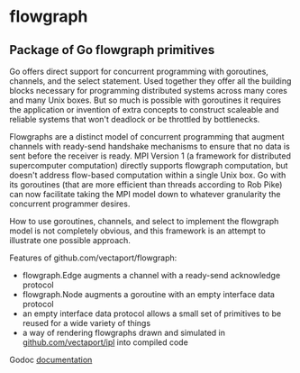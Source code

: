 # flowgraph
Package of Go flowgraph primitives
----------------------------------

Go offers direct support for concurrent programming with goroutines, channels, and the select statement.  Used together they offer all the building blocks necessary for programming distributed systems across many cores and many Unix boxes.  But so much is possible with goroutines it requires the application or invention of extra concepts to construct scaleable and reliable systems that won't deadlock or be throttled by bottlenecks.

Flowgraphs are a distinct model of concurrent programming that augment channels with ready-send handshake mechanisms to ensure that no data is sent before the receiver is ready.  MPI Version 1 (a framework for distributed supercomputer computation) directly supports flowgraph computation, but doesn't address flow-based computation within a single Unix box.  Go with its goroutines (that are more efficient than threads according to Rob Pike) can now facilitate taking the MPI model down to whatever granularity the concurrent programmer desires.

How to use goroutines, channels, and select to implement the flowgraph model is not completely obvious, and this framework is an attempt to illustrate one possible approach.  

Features of github.com/vectaport/flowgraph:

* flowgraph.Edge augments a channel with a ready-send acknowledge protocol
* flowgraph.Node augments a goroutine with an empty interface data protocol
* an empty interface data protocol allows a small set of primitives to be reused for a wide variety of things
* a way of rendering flowgraphs drawn and simulated in [github.com/vectaport/ipl](http://github.com/vectaport/ipl-1.1) into compiled code




Godoc [documentation](https://godoc.org/github.com/vectaport/flowgraph)
